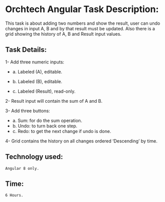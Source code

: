 # Orchtech Angular Task Description:
This task is about adding two numbers and show the result, user can undo changes in input A, B and by that result must be updated. Also there is a grid showing the history of A, B and Result input values.

## Task Details:
1-	Add three numeric inputs:
- a.	Labeled (A), editable.

- b.	Labeled (B), editable.

- c.	Labeled (Result), read-only.

2-	Result input will contain the sum of A and B.

3-	Add three buttons:
- a.	Sum: for do the sum operation.
- b.	Undo: to turn back one step.
- c.	Redo: to get the next change if undo is done.

4-	Grid contains the history on all changes ordered ‘Descending’ by time.

## Technology used:
	Angular 8 only.

## Time:
	6 Hours.

